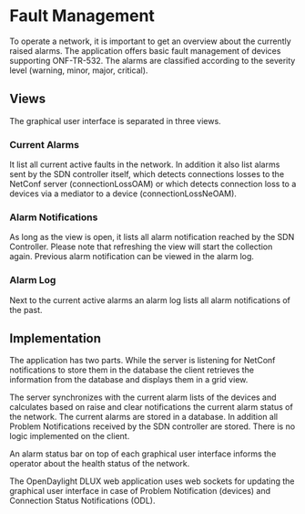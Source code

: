 # Fault Management

To operate a network, it is important to get an overview about the currently raised alarms. The application offers basic fault management of devices supporting ONF-TR-532. The alarms are classified according to the severity level (warning, minor, major, critical). 

## Views

The graphical user interface is separated in three views.

### Current Alarms

It list all current active faults in the network. In addition it also list alarms sent by the SDN controller itself, which detects connections losses to the NetConf server (connectionLossOAM) or which detects connection loss to a devices via a mediator to a device (connectionLossNeOAM).

### Alarm Notifications

As long as the view is open, it lists all alarm notification reached by the SDN Controller. Please note that refreshing the view will start the collection again. Previous alarm notification can be viewed in the alarm log.

### Alarm Log

Next to the current active alarms an alarm log lists all alarm notifications of the past.

## Implementation

The application has two parts. While the server is listening for NetConf notifications to store them in the database the client retrieves the information from the database and displays them in a grid view.

The server synchronizes with the current alarm lists of the devices and calculates based on raise and clear notifications the current alarm status of the network. The current alarms are stored in a database. In addition all Problem Notifications received by the SDN controller are stored. There is no logic implemented on the client.

An alarm status bar on top of each graphical user interface informs the operator about the health status of the network.

The OpenDaylight DLUX web application uses web sockets for updating the graphical user interface in case of Problem Notification (devices) and Connection Status Notifications (ODL).

